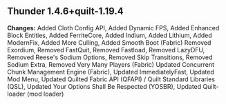 ## Thunder 1.4.6+quilt-1.19.4
 **Changes:** Added Cloth Config API, Added Dynamic FPS, Added Enhanced Block Entities, Added FerriteCore, Added Indium, Added Lithium, Added ModernFix, Added More Culling, Added Smooth Boot (Fabric) Removed Exordium, Removed FastQuit, Removed Fastload, Removed LazyDFU, Removed Reese's Sodium Options, Removed Skip Transitions, Removed Sodium Extra, Removed Very Many Players (Fabric) Updated Concurrent Chunk Management Engine (Fabric), Updated ImmediatelyFast, Updated Mod Menu, Updated Quilted Fabric API (QFAPI) / Quilt Standard Libraries (QSL), Updated Your Options Shall Be Respected (YOSBR), Updated Quilt-loader (mod loader)